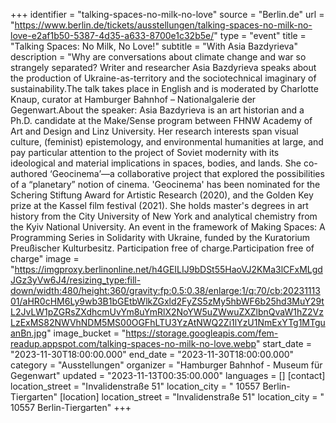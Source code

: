 +++
identifier = "talking-spaces-no-milk-no-love"
source = "Berlin.de"
url = "https://www.berlin.de/tickets/ausstellungen/talking-spaces-no-milk-no-love-e2af1b50-5387-4d35-a633-8700e1c32b5e/"
type = "event"
title = "Talking Spaces: No Milk, No Love!"
subtitle = "With Asia Bazdyrieva"
description = "Why are conversations about climate change and war so strangely separated? Writer and researcher Asia Bazdyrieva speaks about the production of Ukraine-as-territory and the sociotechnical imaginary of sustainability.The talk takes place in English and is moderated by Charlotte Knaup, curator at Hamburger Bahnhof – Nationalgalerie der Gegenwart.About the speaker: Asia Bazdyrieva is an art historian and a Ph.D. candidate at the Make/Sense program between FHNW Academy of Art and Design and Linz University. Her research interests span visual culture, (feminist) epistemology, and environmental humanities at large, and pay particular attention to the project of Soviet modernity with its ideological and material implications in spaces, bodies, and lands. She co-authored ‘Geocinema’—a collaborative project that explored the possibilities of a “planetary” notion of cinema. 'Geocinema' has been nominated for the Schering Stiftung Award for Artistic Research (2020), and the Golden Key prize at the Kassel film festival (2021). She holds master's degrees in art history from the City University of New York and analytical chemistry from the Kyiv National University. An event in the framework of Making Spaces: A Programming Series in Solidarity with Ukraine, funded by the Kuratorium Preußischer Kulturbesitz. Participation free of charge.Participation free of charge"
image = "https://imgproxy.berlinonline.net/h4GEILIJ9bDSt55HaoVJ2KMa3lCFxMLgdJGz3yVw6J4/resizing_type:fill-down/width:480/height:360/gravity:fp:0.5:0.38/enlarge:1/q:70/cb:2023111301/aHR0cHM6Ly9wb3B1bGEtbWlkZGxld2FyZS5zMy5hbWF6b25hd3MuY29tL2JvLW1pZGRsZXdhcmUvYm8uYmRlX2NoYW5uZWwuZXZlbnQvaW1hZ2VzLzExMS82NWVhNDM5MS00OGFhLTU3YzAtNWQ2Zi1lYzU1NmExYTg1MTguanBn.jpg"
image_bucket = "https://storage.googleapis.com/fem-readup.appspot.com/talking-spaces-no-milk-no-love.webp"
start_date = "2023-11-30T18:00:00.000"
end_date = "2023-11-30T18:00:00.000"
category = "Ausstellungen"
organizer = "Hamburger Bahnhof - Museum für Gegenwart"
updated = "2023-11-13T00:35:00.000"
languages = []
[contact]
location_street = "Invalidenstraße 51"
location_city = " 10557 Berlin-Tiergarten"
[location]
location_street = "Invalidenstraße 51"
location_city = " 10557 Berlin-Tiergarten"
+++
